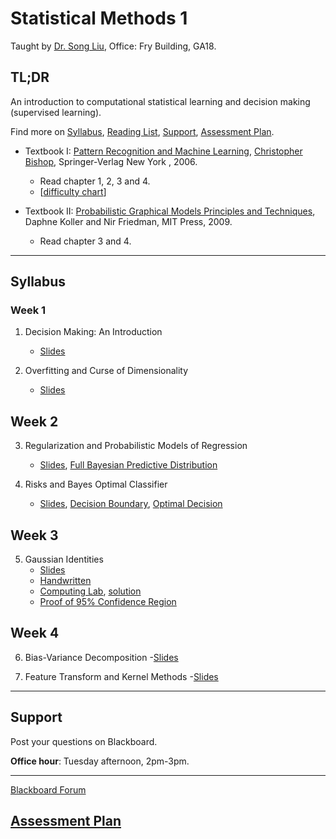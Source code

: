 # Statistical Methods 1

Taught by [Dr. Song Liu](http://allmodelsarewrong.net), Office: Fry Building, GA18. 

## TL;DR
An introduction to computational statistical learning and decision making (supervised learning). 

Find more on 
[Syllabus](#Syllabus), 
[Reading List](#Readings), 
[Support](#Support), 
[Assessment Plan](#Assessment-Plan).

- Textbook I:
[Pattern Recognition and Machine Learning](https://www.microsoft.com/en-us/research/uploads/prod/2006/01/Bishop-Pattern-Recognition-and-Machine-Learning-2006.pdf), [Christopher Bishop](https://www.microsoft.com/en-us/research/people/cmbishop/), Springer-Verlag New York
, 2006. 
  - Read chapter 1, 2, 3 and 4. 
  - [[difficulty chart](https://dominhhai.github.io/en-us/2017/12/ml-prml/#2-1-chapter-1-introduction)]

- Textbook II:
[Probabilistic Graphical Models Principles and Techniques](https://mitpress.mit.edu/books/probabilistic-graphical-models), Daphne Koller and Nir Friedman, MIT Press, 2009. 
  - Read chapter 3 and 4.

------
## Syllabus 

### Week 1
1. Decision Making: An Introduction

   - [Slides](lecs/intro.pdf)

2. Overfitting and Curse of Dimensionality

   - [Slides](lecs/lec2.pdf)

## Week 2
3. Regularization and Probabilistic Models of Regression
   - [Slides](lecs/lec3.pdf), [Full Bayesian Predictive Distribution](lecs/Proof3.pdf)

4. Risks and Bayes Optimal Classifier
   - [Slides](lecs/lec4.pdf), [Decision Boundary](lecs/decisionboundary_completesqurare.pdf), [Optimal Decision](lecs/proofs.png)

## Week 3
5. Gaussian Identities
   - [Slides](lecs/summary.pdf)
   - [Handwritten](lecs/handwritten_notes.pdf)
   - [Computing Lab](lecs/cl.pdf), [solution](lecs/homework.Rmd)
   - [Proof of 95% Confidence Region](lecs/nightyfive.pdf)

## Week 4
6. Bias-Variance Decomposition
   -[Slides](lecs/lec7.pdf)

7. Feature Transform and Kernel Methods
   -[Slides](lecs/lec8.pdf)
----
## Support
Post your questions on Blackboard.

**Office hour**: Tuesday afternoon, 2pm-3pm. 

----

[Blackboard Forum](https://www.ole.bris.ac.uk/webapps/discussionboard/do/forum?action=list_threads&course_id=_251422_1&nav=discussion_board_entry&conf_id=_456815_1&forum_id=_298144_1)

## [Assessment Plan](SM1_assessment.md)